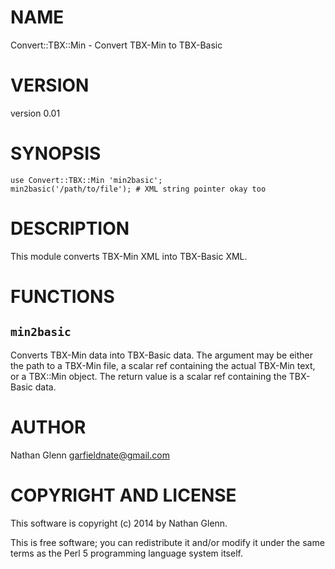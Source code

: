 # NAME

Convert::TBX::Min - Convert TBX-Min to TBX-Basic

# VERSION

version 0.01

# SYNOPSIS

	use Convert::TBX::Min 'min2basic';
	min2basic('/path/to/file'); # XML string pointer okay too

# DESCRIPTION

This module converts TBX-Min XML into TBX-Basic XML.

# FUNCTIONS

## `min2basic`

Converts TBX-Min data into TBX-Basic data. The argument may be either
the path to a TBX-Min file, a scalar ref containing the actual
TBX-Min text, or a TBX::Min object. The return value is a scalar
ref containing the TBX-Basic data.

# AUTHOR

Nathan Glenn <garfieldnate@gmail.com>

# COPYRIGHT AND LICENSE

This software is copyright (c) 2014 by Nathan Glenn.

This is free software; you can redistribute it and/or modify it under
the same terms as the Perl 5 programming language system itself.
